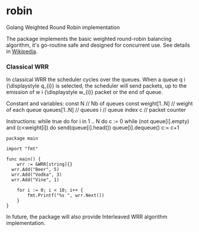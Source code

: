 # robin
Golang Weighted Round Robin implementation

The package implements the basic weighted round-robin balancing algorithm, it's go-routine safe and designed for concurrent use. 
See details in [Wikipedia](https://en.wikipedia.org/wiki/Weighted_round_robin).


### Classical WRR
In classical WRR the scheduler cycles over the queues.
When a queue q i {\displaystyle q_{i}} is selected, the scheduler will send packets, up to the emission of w i {\displaystyle w_{i}} packet or the end of queue.

Constant and variables: 
    const N             // Nb of queues 
    const weight[1..N]  // weight of each queue
    queues[1..N]        // queues
    i                   // queue index
    c                   // packet counter
    
Instructions:
while true do 
    for i in 1 .. N do
        c := 0
        while (not queue[i].empty) and (c<weight[i]) do
            send(queue[i].head())
            queue[i].dequeue()
            c:= c+1


```golang
package main

import "fmt"

func main() {
	wrr := &WRR[string]{}
  wrr.Add("Beer", 5)
  wrr.Add("Vodka", 3)
  wrr.Add("Vine", 1)

	for i := 0; i < 10; i++ {
		fmt.Printf("%s ", wrr.Next())
	}
}
```

In future, the package will also provide Interleaved WRR algorithm implementation.
